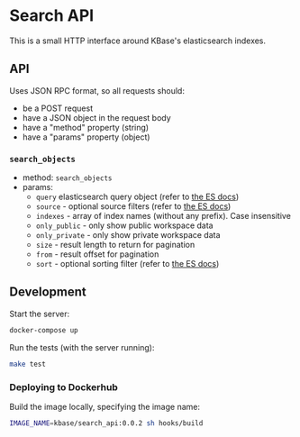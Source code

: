 # Search API

This is a small HTTP interface around KBase's elasticsearch indexes.

## API

Uses JSON RPC format, so all requests should:
* be a POST request
* have a JSON object in the request body
* have a "method" property (string)
* have a "params" property (object)

### `search_objects`

* method: `search_objects`
* params:
  * `query` elasticsearch query object (refer to [the ES docs](https://www.elastic.co/guide/en/elasticsearch/reference/5.5/search-request-body.html))
  * `source` - optional source filters (refer to [the ES docs](https://www.elastic.co/guide/en/elasticsearch/reference/5.5/search-request-source-filtering.html))
  * `indexes` - array of index names (without any prefix). Case insensitive
  * `only_public` - only show public workspace data
  * `only_private` - only show private workspace data
  * `size` - result length to return for pagination
  * `from` - result offset for pagination
  * `sort` - optional sorting filter (refer to [the ES docs](https://www.elastic.co/guide/en/elasticsearch/reference/5.5/search-request-sort.html))

## Development

Start the server:

```sh
docker-compose up
```

Run the tests (with the server running):

```sh
make test
```

### Deploying to Dockerhub

Build the image locally, specifying the image name:

```sh
IMAGE_NAME=kbase/search_api:0.0.2 sh hooks/build
```
